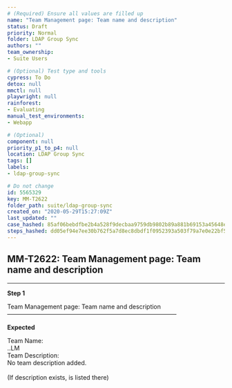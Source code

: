 ```yaml
---
# (Required) Ensure all values are filled up
name: "Team Management page: Team name and description"
status: Draft
priority: Normal
folder: LDAP Group Sync
authors: ""
team_ownership: 
- Suite Users

# (Optional) Test type and tools
cypress: To Do
detox: null
mmctl: null
playwright: null
rainforest: 
- Evaluating
manual_test_environments: 
- Webapp

# (Optional)
component: null
priority_p1_to_p4: null
location: LDAP Group Sync
tags: []
labels: 
- ldap-group-sync

# Do not change
id: 5565329
key: MM-T2622
folder_path: suite/ldap-group-sync
created_on: "2020-05-29T15:27:09Z"
last_updated: ""
case_hashed: 85af06bebdfbe2b4a528f9decbaa9759db9802b89a881b69153a45648ef2c090ad200182a6fdaf84742958e4d8d2f904
steps_hashed: dd05ef94e7ee30b762f5a7d8ec8dbdf1f0952393a503f79a7e0e22bf500f00223b5ee15957013d6eaea917be62840827
---
```


## MM-T2622: Team Management page: Team name and description

---

**Step 1**

Team Management page: Team name and description\
————————————————————————————

**Expected**

Team Name:\
..LM\
Team Description:\
No team description added.\
\
(If description exists, is listed there)
